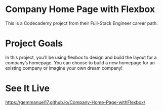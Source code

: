 # Company Home Page with Flexbox

This is a Codecademy project from their Full-Stack Engineer career path.

# Project Goals

In this project, you’ll be using flexbox to design and build the layout for a company’s homepage. You can choose to build a new homepage for an existing company or imagine your own dream company!

# See It Live

https://gemmanuel17.github.io/Company-Home-Page-withFlexbox/
